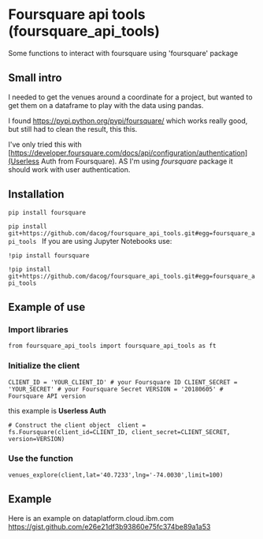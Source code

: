 # Foursquare api tools (foursquare\_api\_tools)
Some functions to interact with foursquare using 'foursquare' package

## Small intro

I needed to get the venues around a coordinate for a project, but wanted to get them on a dataframe to play with the data using pandas.

I found https://pypi.python.org/pypi/foursquare/ which works really good, but still had to clean the result, this this.

I've only tried this with [https://developer.foursquare.com/docs/api/configuration/authentication](Userless Auth from Foursquare). AS I'm using _foursquare_ package it should work with user authentication.


## Installation

`pip install foursquare`

`pip install git+https://github.com/dacog/foursquare_api_tools.git#egg=foursquare_api_tools
`
If you are using Jupyter Notebooks use:

`!pip install foursquare`

`!pip install git+https://github.com/dacog/foursquare_api_tools.git#egg=foursquare_api_tools
`

## Example of use

### Import libraries

`
from foursquare_api_tools import foursquare_api_tools as ft
`

### Initialize the client
`CLIENT_ID = 'YOUR_CLIENT_ID' # your Foursquare ID
CLIENT_SECRET = 'YOUR_SECRET' # your Foursquare Secret
VERSION = '20180605' # Foursquare API version`

this example is **Userless Auth**

`# Construct the client object 
client = fs.Foursquare(client_id=CLIENT_ID, client_secret=CLIENT_SECRET, version=VERSION)`

### Use the function
`venues_explore(client,lat='40.7233',lng='-74.0030',limit=100)`

## Example

Here is an example on dataplatform.cloud.ibm.com
https://gist.github.com/e26e21df3b93860e75fc374be89a1a53
